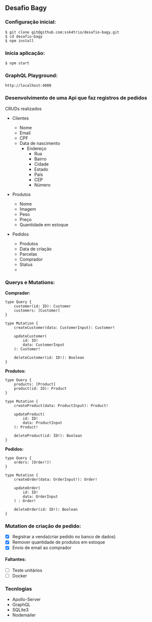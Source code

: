 ## Desafio Bagy
### Configuração inicial:

    $ git clone git@github.com:ssk4trio/desafio-bagy.git
    $ cd desafio-bagy
    $ npm install

### Inicia aplicação:

    $ npm start
### GraphQL Playground:
    http://localhost:4000

### Desenvolvimento de uma Api que faz registros de pedidos

CRUDs realizados
- Clientes
  - Nome
  - Email
  - CPF
  - Data de nascimento
    - Endereço
      - Rua
      - Bairro
      - Cidade
      - Estado
      - País
      - CEP
      - Número 

- Produtos
  - Nome
  - Imagem
  - Peso
  - Preço
  - Quantidade em estoque

- Pedidos
  - Produtos 
  - Data de criação
  - Parcelas
  - Comprador
  - Status
  - 
### Querys e Mutations:
**Comprador:**
    
    type Query {
        customer(id: ID): Customer
        customers: [Customer]
    }

    type Mutation {
        createCustomer(data: CustomerInput): Customer!

        updateCustomer(
            id: ID!
            data: CustomerInput
        ): Customer!

        deleteCustomer(id: ID!): Boolean
    }  

**Produtos:**

    type Query {
        products: [Product]
        product(id: ID): Product
    }
    
    type Mutation {
        createProduct(data: ProductInput): Product!
    
        updateProduct(
            id: ID!
            data: ProductInput
        ): Product!
    
        deleteProduct(id: ID!): Boolean
    }

**Pedidos:**

    type Query {
        orders: [Order!]!
    }
    
    type Mutation {
        createOrder(data: OrderInput!): Order!
    
        updateOrder(
            id: ID!
            data: OrderInput
        ) : Order!
    
        deleteOrder(id: ID!): Boolean
    }

### Mutation de criação de pedido:
- [X] Registrar a venda(criar pedido no banco de dados)
- [X] Remover quantidade de produtos em estoque
- [X] Envio de email ao comprador

#### Faltantes: 
- [ ] Teste unitários
- [ ] Docker

### Tecnlogias
- Apollo-Server
- GraphQL
- SQLite3
- Nodemailer
